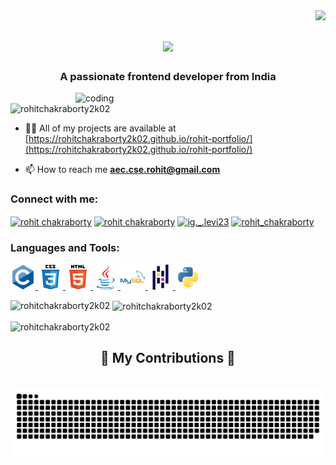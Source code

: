 <img align="right" src="https://visitor-badge.laobi.icu/badge?page_id=RohitChakraborty2k02.RohitChakraborty2k02" />

<h1 align="center">
    <img src="https://readme-typing-svg.herokuapp.com/?font=Righteous&size=35&center=true&vCenter=true&width=500&height=70&duration=4000&lines=Hi+There!+👋;+I'm+Rohit+Chakraborty;" />
</h1>

<h3 align="center">A passionate frontend developer from India</h3>

<img align="right" alt="coding" width="400" src="https://giffiles.alphacoders.com/221/221575.gif">

<p align="left"> <img src="https://komarev.com/ghpvc/?username=rohitchakraborty2k02&label=Profile%20views&color=0e75b6&style=flat" alt="rohitchakraborty2k02" /> </p>

- 👨‍💻 All of my projects are available at [https://rohitchakraborty2k02.github.io/rohit-portfolio/](https://rohitchakraborty2k02.github.io/rohit-portfolio/)

- 📫 How to reach me **aec.cse.rohit@gmail.com**

<h3 align="left">Connect with me:</h3>
<p align="left">
<a href="https://twitter.com/rohit chakraborty" target="blank"><img align="center" src="https://raw.githubusercontent.com/rahuldkjain/github-profile-readme-generator/master/src/images/icons/Social/twitter.svg" alt="rohit chakraborty" height="30" width="40" /></a>
<a href="https://linkedin.com/in/rohit chakraborty" target="blank"><img align="center" src="https://raw.githubusercontent.com/rahuldkjain/github-profile-readme-generator/master/src/images/icons/Social/linked-in-alt.svg" alt="rohit chakraborty" height="30" width="40" /></a>
<a href="https://instagram.com/ig._.levi23" target="blank"><img align="center" src="https://raw.githubusercontent.com/rahuldkjain/github-profile-readme-generator/master/src/images/icons/Social/instagram.svg" alt="ig._.levi23" height="30" width="40" /></a>
<a href="https://www.leetcode.com/rohit_chakraborty" target="blank"><img align="center" src="https://raw.githubusercontent.com/rahuldkjain/github-profile-readme-generator/master/src/images/icons/Social/leet-code.svg" alt="rohit_chakraborty" height="30" width="40" /></a>
</p>

<h3 align="left">Languages and Tools:</h3>
<p align="left"> <a href="https://www.cprogramming.com/" target="_blank" rel="noreferrer"> <img src="https://raw.githubusercontent.com/devicons/devicon/master/icons/c/c-original.svg" alt="c" width="40" height="40"/> </a> <a href="https://www.w3schools.com/css/" target="_blank" rel="noreferrer"> <img src="https://raw.githubusercontent.com/devicons/devicon/master/icons/css3/css3-original-wordmark.svg" alt="css3" width="40" height="40"/> </a> <a href="https://www.w3.org/html/" target="_blank" rel="noreferrer"> <img src="https://raw.githubusercontent.com/devicons/devicon/master/icons/html5/html5-original-wordmark.svg" alt="html5" width="40" height="40"/> </a> <a href="https://www.java.com" target="_blank" rel="noreferrer"> <img src="https://raw.githubusercontent.com/devicons/devicon/master/icons/java/java-original.svg" alt="java" width="40" height="40"/> </a> <a href="https://www.mysql.com/" target="_blank" rel="noreferrer"> <img src="https://raw.githubusercontent.com/devicons/devicon/master/icons/mysql/mysql-original-wordmark.svg" alt="mysql" width="40" height="40"/> </a> <a href="https://pandas.pydata.org/" target="_blank" rel="noreferrer"> <img src="https://raw.githubusercontent.com/devicons/devicon/2ae2a900d2f041da66e950e4d48052658d850630/icons/pandas/pandas-original.svg" alt="pandas" width="40" height="40"/> </a> <a href="https://www.python.org" target="_blank" rel="noreferrer"> <img src="https://raw.githubusercontent.com/devicons/devicon/master/icons/python/python-original.svg" alt="python" width="40" height="40"/> </a> </p>

<p><img align="left" src="https://github-readme-stats.vercel.app/api/top-langs?username=rohitchakraborty2k02&show_icons=true&locale=en&layout=compact" alt="rohitchakraborty2k02" /></p>

<p>&nbsp;<img align="center" src="https://github-readme-stats.vercel.app/api?username=rohitchakraborty2k02&show_icons=true&locale=en" alt="rohitchakraborty2k02" /></p>

<p><img align="center" src="https://github-readme-streak-stats.herokuapp.com/?user=rohitchakraborty2k02&" alt="rohitchakraborty2k02" /></p>

<div align="center">
  <h2>🐍 My Contributions 🐍</h2>
  <br>
  <img alt="snake eating my contributions" src="https://raw.githubusercontent.com/RohitChakraborty2k02/RohitChakraborty2k02/output/github-contribution-grid-snake.svg" />
  
  <br/><br/><br/>
</div>
